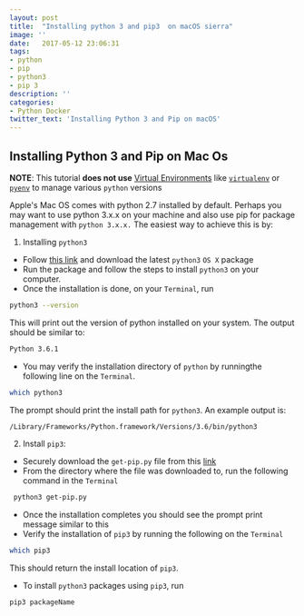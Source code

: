 ```yaml
---
layout: post
title:  "Installing python 3 and pip3  on macOS sierra"
image: ''
date:   2017-05-12 23:06:31
tags:
- python
- pip
- python3
- pip 3
description: ''
categories:
- Python Docker 
twitter_text: 'Installing Python 3 and Pip on macOS'
---
```


## Installing Python 3 and  Pip on Mac Os

**NOTE**: This tutorial **does not use** [Virtual Environments](https://packaging.python.org/installing/#creating-and-using-virtual-environments) like [`virtualenv`](https://packaging.python.org/key_projects/#virtualenv) or [`pyenv`](https://packaging.python.org/key_projects/#venv) to manage various `python` versions

Apple's Mac OS comes with python 2.7 installed by default. Perhaps you may want to use python 3.x.x on your machine and also use pip for package management with `python 3.x.x.` The easiest way to achieve this is by:

1. Installing `python3`
* Follow [this link](https://www.python.org/) and download the latest `python3` `OS X` package
 * Run the package and follow the steps to install `python3` on your computer.
* Once the installation is done, on your `Terminal`, run 

```bash
python3 --version
```
 This will print out the version of python installed on your system. The output should be similar to:

 ```bash
 Python 3.6.1
 ```

 
* You may verify the installation directory of `python` by runningthe following line on the `Terminal`.  
 
 ```bash
 which python3
 ```
The prompt should print the install path for `python3`. An example output is:

```bash
/Library/Frameworks/Python.framework/Versions/3.6/bin/python3
```
2. Install `pip3`:
* Securely download the `get-pip.py` file from this [link](https://pip.pypa.io/en/stable/installing/)
* From the directory where the file was downloaded to, run the following command in the `Terminal`

```bash
 python3 get-pip.py
``` 

* Once the installation completes you should see the prompt print message similar to this
* Verify the installation of `pip3` by running the following on the `Terminal`

```bash
which pip3
```
 This should return the install location of `pip3`.
* To install `python3` packages using `pip3`, run 

```bash
pip3 packageName
```
